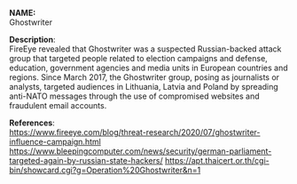 **NAME:**  
Ghostwriter   
  
**Description**:   
FireEye revealed that Ghostwriter was a suspected Russian-backed attack group that targeted people related to election campaigns and defense, education, government agencies and media units in European countries and regions. Since March 2017, the Ghostwriter group, posing as journalists or analysts, targeted audiences in Lithuania, Latvia and Poland by spreading anti-NATO messages through the use of compromised websites and fraudulent email accounts.
  
**References**:  
https://www.fireeye.com/blog/threat-research/2020/07/ghostwriter-influence-campaign.html
https://www.bleepingcomputer.com/news/security/german-parliament-targeted-again-by-russian-state-hackers/
https://apt.thaicert.or.th/cgi-bin/showcard.cgi?g=Operation%20Ghostwriter&n=1
